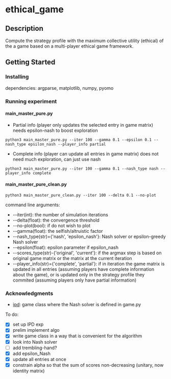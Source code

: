# ethical_game

## Description
Compute the strategy profile with the maximum collective utility (ethical) of the a game based on a multi-player ethical game framework.

## Getting Started
### Installing
dependencies: argparse, matplotlib, numpy, pyomo

### Running experiment

#### main_master_pure.py

* Partial info (player only updates the selected entry in game matrix) needs epsilon-nash to boost exploration
```
python3 main_master_pure.py --iter 100 --gamma 0.1 --epsilon 0.1 --nash_type epsilon_nash --player_info partial
```

* Complete info (player can update all entries in game matrix) does not need much exploration, can just use nash
```
python3 main_master_pure.py --iter 100 --gamma 0.1 --nash_type nash --player_info complete
```

#### main_master_pure_clean.py
```
python3 main_master_pure_clean.py --iter 100 --delta 0.1 --no-plot 
```

command line arguments:
* --iter(int): the number of simulation iterations
* --delta(float): the convergence threshold
* --no-plot(bool): if do not wish to plot
* --gamma(float): the selfish/altruistic factor
* --nash_type(str)={'nash', 'epsilon_nash'}: Nash solver or epsilon-greedy Nash solver
* --epsilon(float): epsilon parameter if epsilon_nash
* --scores_type(str)-{'original', 'current'}: if the argmax step is based on original game matrix or the matrix at the current iteration
* --player_info(str)={'complete', 'partial'}: if in iteration the game matrix is updated in all entries (assuming players have complete information about the game), or is updated only in the strategy profile they commited (assuming players only have partial information)

### Acknowledgments

* [ipd](https://github.com/cristal-smac/ipd): game class where the Nash solver is defined in game.py


To do:
- [x] set up IPD exp
- [x] prelim implement algo
- [x] write game class in a way that is convenient for the algorithm
- [x] look into Nash solver
- [ ] add trembling-hand?
- [x] add epsilon_Nash
- [x] update all entries at once
- [x] constrain alpha so that the sum of scores non-decreasing (unitary, now identity matrix)
